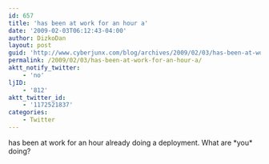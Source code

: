 ```yaml
---
id: 657
title: 'has been at work for an hour a'
date: '2009-02-03T06:12:43-04:00'
author: DizkoDan
layout: post
guid: 'http://www.cyberjunx.com/blog/archives/2009/02/03/has-been-at-work-for-an-hour-a/'
permalink: /2009/02/03/has-been-at-work-for-an-hour-a/
aktt_notify_twitter:
    - 'no'
ljID:
    - '812'
aktt_twitter_id:
    - '1172521837'
categories:
    - Twitter
---
```


has been at work for an hour already doing a deployment. What are \*you\* doing?